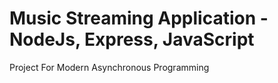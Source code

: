 # Music Streaming Application - NodeJs, Express, JavaScript
Project For Modern Asynchronous Programming
